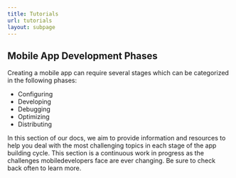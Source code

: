 ```yaml
---
title: Tutorials
url: tutorials
layout: subpage
---
```

## Mobile App Development Phases

Creating a mobile app can require several stages which can be categorized in the following phases:

- Configuring
- Developing
- Debugging
- Optimizing
- Distributing

In this section of our docs, we aim to provide information and resources to help you deal with the most challenging topics in each stage of the app building cycle. This section is a continuous work in progress as the challenges mobiledevelopers face are ever changing. Be sure to check back often to learn more.
